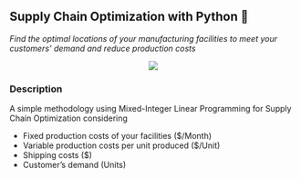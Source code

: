 ## Supply Chain Optimization with Python 👷
*Find the optimal locations of your manufacturing facilities to meet your customers’ demand and reduce production costs*
<p align="center">
  <img align="center" src="https://miro.medium.com/max/1280/1*haKSsgOaPd_oON5IlyAkIg.png">
</p>

### Description
A simple methodology using Mixed-Integer Linear Programming for Supply Chain Optimization considering
- Fixed production costs of your facilities ($/Month)
- Variable production costs per unit produced ($/Unit)
- Shipping costs ($)
- Customer’s demand (Units)
